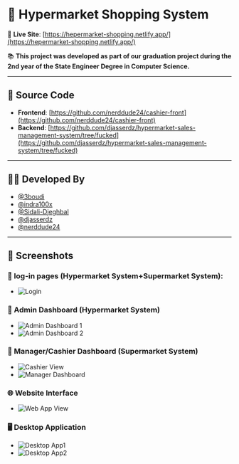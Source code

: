 # 🛒 Hypermarket Shopping System


🔗 **Live Site**: [https://hepermarket-shopping.netlify.app/](https://hepermarket-shopping.netlify.app/)

📚 **This project was developed as part of our graduation project during the 2nd year of the State Engineer Degree in Computer Science.**

---

## 🔧 Source Code

- **Frontend**: [https://github.com/nerddude24/cashier-front](https://github.com/nerddude24/cashier-front)  
- **Backend**: [https://github.com/djasserdz/hypermarket-sales-management-system/tree/fucked](https://github.com/djasserdz/hypermarket-sales-management-system/tree/fucked)

---

## 👨‍💻 Developed By

- [@3boudi](https://github.com/3boudi)  
- [@indra100x](https://github.com/indra100x)  
- [@Sidali-Djeghbal](https://github.com/Sidali-Djeghbal)  
- [@djasserdz](https://github.com/djasserdz)  
- [@nerddude24](https://github.com/nerddude24)

---

## 📸 Screenshots
### 🔐 log-in pages (Hypermarket System+Supermarket System):
- ![Login](https://your-image-link.com/admin-1.png)

### 🔐 Admin Dashboard (Hypermarket System)

- ![Admin Dashboard 1](https://your-image-link.com/admin-2.png)
- ![Admin Dashboard 2](https://your-image-link.com/admin-3.png)

### 🧾 Manager/Cashier Dashboard (Supermarket System)
- ![Cashier View](https://your-image-link.com/cashier-1.png)
- ![Manager Dashboard](https://your-image-link.com/manager-1.png)

### 🌐 Website Interface
- ![Web App View](https://your-image-link.com/web-landing.png)

### 🖥️ Desktop Application
- ![Desktop App1](https://your-image-link.com/desktop-app.png)
- ![Desktop App2](https://your-image-link.com/desktop-app.png)
